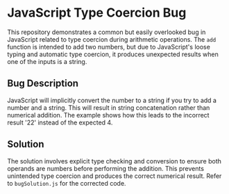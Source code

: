 # JavaScript Type Coercion Bug

This repository demonstrates a common but easily overlooked bug in JavaScript related to type coercion during arithmetic operations.  The `add` function is intended to add two numbers, but due to JavaScript's loose typing and automatic type coercion, it produces unexpected results when one of the inputs is a string.

## Bug Description

JavaScript will implicitly convert the number to a string if you try to add a number and a string. This will result in string concatenation rather than numerical addition.  The example shows how this leads to the incorrect result '22' instead of the expected 4.

## Solution

The solution involves explicit type checking and conversion to ensure both operands are numbers before performing the addition.  This prevents unintended type coercion and produces the correct numerical result.  Refer to `bugSolution.js` for the corrected code.
